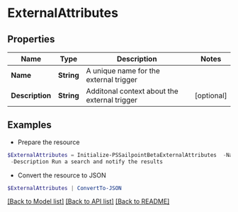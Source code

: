 # ExternalAttributes
## Properties

Name | Type | Description | Notes
------------ | ------------- | ------------- | -------------
**Name** | **String** | A unique name for the external trigger | 
**Description** | **String** | Additonal context about the external trigger | [optional] 

## Examples

- Prepare the resource
```powershell
$ExternalAttributes = Initialize-PSSailpointBetaExternalAttributes  -Name search-and-notify `
 -Description Run a search and notify the results
```

- Convert the resource to JSON
```powershell
$ExternalAttributes | ConvertTo-JSON
```

[[Back to Model list]](../README.md#documentation-for-models) [[Back to API list]](../README.md#documentation-for-api-endpoints) [[Back to README]](../README.md)

